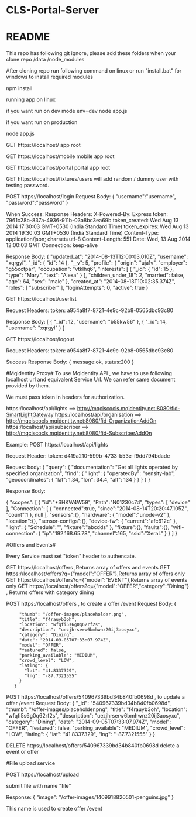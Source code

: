 CLS-Portal-Server
=================
# README #

This repo has following git ignore, please add these folders when your clone repo 
/data 
/node_modules 

After cloning repo run following command on linux or run "install.bat" for windows to install required modules

npm install 


running app on linux

if you want run on dev mode 
env=dev node app.js

if you want run on production 

node app.js

GET https://localhost/  app root

GET https://localhost/mobile mobile app root

GET https://localhost/portal portal app root


GET https://localhost/fixtures/users   will add random / dummy user with testing password.

POST https://localhost/login 
Request Body:
{
"username":"username",
"password":"password"
}

When Success:
Response Headers:
X-Powered-By: Express
token: 7961c28b-837a-4936-911b-03a8bc3ea69b
token_created: Wed Aug 13 2014 17:30:03 GMT+0530 (India Standard Time)
token_expires: Wed Aug 13 2014 19:30:03 GMT+0530 (India Standard Time)
Content-Type: application/json; charset=utf-8 
Content-Length: 551 
Date: Wed, 13 Aug 2014 12:00:03 GMT 
Connection: keep-alive

Response Body:
{
  "updated_at": "2014-08-13T12:00:03.010Z",
  "username": "xqrgyl",
  "_id": {
    "id": 14
  },
  "__v": 5,
  "profile": {
    "origin": "uja1v",
    "employer": "g55cctpar",
    "occupation": "vtklhq6",
    "interests": [
      {
        "_id": {
          "id": 15
        },
        "type": "Mary",
        "text": "Alexa"
      }
    ],
    "children_under_18": 2,
    "married": false,
    "age": 64,
    "sex": "male"
  },
  "created_at": "2014-08-13T10:02:35.374Z",
  "roles": [
    "subscriber"
  ],
  "loginAttempts": 0,
  "active": true
}


GET https://localhost/userlist

Request Headers:
token: a954a8f7-8721-4e9c-92b8-0565dbc93c80

Response Body:
[
   {
    "_id": 12,
    "username": "b55kw56"
  },
  {
    "_id": 14,
    "username": "xqrgyl"
  }
]

GET https://localhost/logout

Request Headers:
token: a954a8f7-8721-4e9c-92b8-0565dbc93c80



Success
Response Body:
{
message:ok,
status:200
}

#Mqidentity Proxy#
To use Mqidentity API , we have to use following localhost url and equivalent Service Url.
We can refer same document provided by them.

We must pass token in headers for authorization.

https:/localhost/api/lights  ==> http://mqciscocls.mqidentity.net:8080/fid-SmartLightGateway
https:/localhost/api/organisation  ==> http://mqciscocls.mqidentity.net:8080/fid-OrganizationAddOn
https:/localhost/api/subscriber ==>  http://mqciscocls.mqidentity.net:8080/fid-SubscriberAddOn

Example:
POST https://localhost/api/lights

Request Header: token: d419a210-599b-4733-b53e-f9dd794bdade

Request body: 
{
    "query": {
        "documentation": "Get all lights operated by specified organization",
        "find": {
            "light": {
                "operatedBy": "sensity-lab",
                "geocoordinates": {
                    "lat": 1.34,
                    "lon": 34.4,
                    "alt": 134
                }
            }
        }
    }
}

Response Body:


{
  "scopes":
  [
    {
      "id":"*SHKW4W59",
      "Path":"N01230c7d",
      "types":
      [
        "device"
      ],
      "Connection":
      [
        {
          "connected":true,
          "since":"2014-08-14T20:20:47.105Z",
          "count":1
        },
        null
      ],
      "sensors":{},
      "hardware":
      {
        "model":"unode-v2"
      },
      "location":{},
      "sensor-configs":{},
      "device-fw":
      {
        "current":"afc612c"
      },
      "light":
      {
        "Schedule":"",
        "fixture":"abcdds"
      },
      "fixture":{},
      "faults":{},
      "wifi-connection":
      {
        "ip":"192.168.65.78",
        "channel":165,
        "ssid":"XeraL"
      }
    }
  ]
}


#Offers and Events#

Every Service must set "token" header to authencate.

GET https://localhost/offers ,Returns array of offers and events
GET https://localhost/offers?q={"model":"OFFER"},Returns array of offers only
GET https://localhost/offers?q={"model":"EVENT"},Returns array of events only
GET https://localhost/offers?q={"model":"OFFER","category":"Dining"} , Returns offers with category dining

POST https://localhost/offers    , to create a offer /event
Request Body:
{

         "thumb": "/offer-images/placeholder.png",
         "title": "f4rauyb3oh",
         "location": "wfqfi5s6g0q62rf2s",
         "description": "uezjhrserw6bmhwnz20ij3aosyxc",
         "category": "Dining",
         "date": "2014-09-05T07:33:07.974Z",
         "model": "OFFER",
         "featured": false,
         "parking_available": "MEDIUM",
         "crowd_level": "LOW",
         "latlng": {
           "lat": "41.8337329",
           "lng": "-87.7321555"
         }
       }

POST https://localhost/offers/540967339bd34b840fb0698d    , to update a offer /event
Request Body:
{
    "_id": "540967339bd34b840fb0698d",
    "thumb": "/offer-images/placeholder.png",
    "title": "f4rauyb3oh",
    "location": "wfqfi5s6g0q62rf2s",
    "description": "uezjhrserw6bmhwnz20ij3aosyxc",
    "category": "Dining",
    "date": "2014-09-05T07:33:07.974Z",
    "model": "OFFER",
    "featured": false,
    "parking_available": "MEDIUM",
    "crowd_level": "LOW",
    "latlng": {
      "lat": "41.8337329",
      "lng": "-87.7321555"
    }
  }

DELETE  https://localhost/offers/540967339bd34b840fb0698d  delete a event or offer


#File upload service

POST https://localhost/upload

submit file with name "file"

Response:
{
            "image": "/offer-images/1409918820501-penguins.jpg"
}

This name is used to create offer /event




